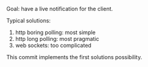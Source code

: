 Goal: have a live notification for the client.

Typical solutions:

1. http boring polling: most simple
2. http long polling: most pragmatic
3. web sockets: too complicated

This commit implements the first solutions possibility.
